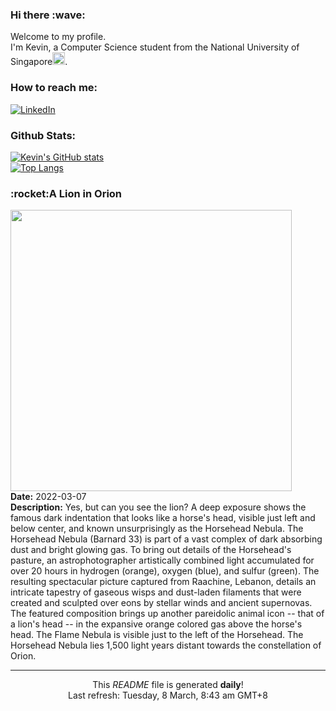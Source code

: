 <h3>Hi there :wave:</h3>

Welcome to my profile.   
I'm Kevin, a Computer Science student from the National University of Singapore<img src="https://img.icons8.com/color/96/000000/singapore-circular.png" width="20px"/>.</p>

<h3>How to reach me: </h3>
<a href="https://www.linkedin.com/in/kevin-foong/"><img alt="LinkedIn" src="https://img.shields.io/badge/linkedin-%230077B5.svg?&style=for-the-badge&logo=linkedin&logoColor=white" /></a> 

<h3>Github Stats: </h3> 

[![Kevin's GitHub stats](https://github-readme-stats.vercel.app/api?username=kevin9foong&theme=tokyonight)](https://github.com/anuraghazra/github-readme-stats) <br/>
[![Top Langs](https://github-readme-stats.vercel.app/api/top-langs/?username=kevin9foong&layout=compact&theme=tokyonight)](https://github.com/anuraghazra/github-readme-stats)

<h3>:rocket:A Lion in Orion</h3> 
<img width="450" src="https:&#x2F;&#x2F;apod.nasa.gov&#x2F;apod&#x2F;image&#x2F;2203&#x2F;HorseFlameLion_Mahfoud_4639.jpg" /><br/>
<b>Date:</b> 2022-03-07<br/>
<b>Description:</b> Yes, but can you see the lion? A deep exposure shows the famous dark indentation that looks like a horse&#39;s head, visible just left and below center, and known unsurprisingly as the Horsehead Nebula.  The Horsehead Nebula (Barnard 33) is part of a vast complex of dark absorbing dust and bright glowing gas.  To bring out details of the  Horsehead&#39;s pasture, an astrophotographer artistically combined light accumulated for over 20 hours in hydrogen (orange), oxygen (blue), and sulfur (green). The resulting spectacular picture captured from Raachine, Lebanon, details an intricate tapestry of gaseous wisps and dust-laden filaments that were created and sculpted over eons by stellar winds and ancient supernovas.  The featured composition brings up another pareidolic animal icon -- that of a lion&#39;s head -- in the expansive orange colored gas above the horse&#39;s head.  The Flame Nebula is visible just to the left of the Horsehead.  The Horsehead Nebula lies 1,500 light years distant towards the constellation of Orion.<br/>

------------
<p align="center">This <i>README</i> file is generated <b>daily</b>!</br>
Last refresh: Tuesday, 8 March, 8:43 am GMT+8<br />